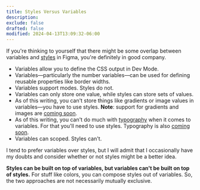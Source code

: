 ```yaml
---
title: Styles Versus Variables
description: 
exclude: false
drafted: false
modified: 2024-04-13T13:09:32-06:00
---
```


If you're thinking to yourself that there might be some overlap between variables and [styles](styles.md) in Figma, you're definitely in good company.

- Variables allow you to define the CSS output in Dev Mode.
- Variables—particularly the number variables—can be used for defining reusable properties like border widths.
- Variables support modes. Styles do not.
- Variables can only store one value, while styles can store sets of values.
- As of this writing, you can't store things like gradients or image values in variables—you have to use styles. **Note**: support for gradients and images are [coming soon](https://help.figma.com/hc/en-us/articles/4406787442711-Figma-beta-features#Coming_soon).
- As of this writing, you can't do much with [typography](typography.md) when it comes to variables. For that you'll need to use styles. Typography is also [coming soon](https://help.figma.com/hc/en-us/articles/4406787442711-Figma-beta-features#Coming_soon).
- Variables can scoped. Styles can't.

I tend to prefer variables over styles, but I will admit that I occasionally have my doubts and consider whether or not styles might be a better idea.

**Styles can be built on top of variables, but variables can't be built on top of styles.** For stuff like colors, you can compose styles out of variables. So, the two approaches are not necessarily mutually exclusive.
